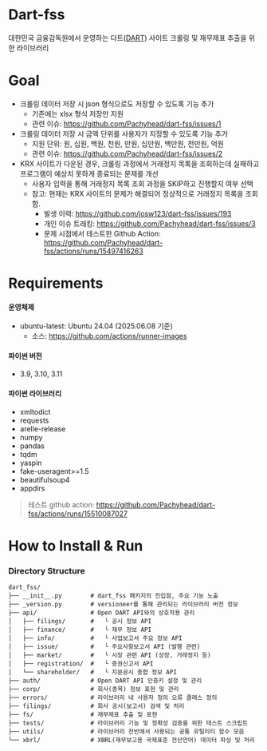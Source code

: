 # Dart-fss
대한민국 금융감독원에서 운영하는 다트([DART](https://dart.fss.or.kr)) 사이트 크롤링 및 재무제표 추출을 위한 라이브러리

# Goal
- 크롤링 데이터 저장 시 json 형식으로도 저장할 수 있도록 기능 추가
  - 기존에는 xlsx 형식 저장만 지원
  - 관련 이슈: https://github.com/Pachyhead/dart-fss/issues/1
- 크롤링 데이터 저장 시 금액 단위를 사용자가 지정할 수 있도록 기능 추가
  - 지원 단위: 원, 십원, 백원, 천원, 만원, 십만원, 백만원, 천만원, 억원
  - 관련 이슈: https://github.com/Pachyhead/dart-fss/issues/2
- KRX 사이트가 다운된 경우, 크롤링 과정에서 거래정지 목록을 조회하는데 실패하고 프로그램이 예상치 못하게 종료되는 문제를 개선
  - 사용자 입력을 통해 거래정지 목록 조회 과정을 SKIP하고 진행할지 여부 선택
  - 참고: 현재는 KRX 사이트의 문제가 해결되어 정상적으로 거래정지 목록을 조회함.
    - 발생 이력: https://github.com/josw123/dart-fss/issues/193
    - 개인 이슈 트래킹: https://github.com/Pachyhead/dart-fss/issues/3
    - 문제 시점에서 테스트한 Github Action: https://github.com/Pachyhead/dart-fss/actions/runs/15497416263

# Requirements
#### 운영체제
- ubuntu-latest: Ubuntu 24.04 (2025.06.08 기준) 
  - 소스: https://github.com/actions/runner-images
 
#### 파이썬 버전
- 3.9, 3.10, 3.11
 
#### 파이썬 라이브러리
- xmltodict
- requests
- arelle-release
- numpy
- pandas
- tqdm
- yaspin
- fake-useragent>=1.5
- beautifulsoup4
- appdirs

> 테스트 github action: https://github.com/Pachyhead/dart-fss/actions/runs/15510087027

# How to Install & Run

### Directory Structure
```
dart_fss/
├── __init__.py        # dart_fss 패키지의 진입점, 주요 기능 노출
├── _version.py        # versioneer를 통해 관리되는 라이브러리 버전 정보
├── api/               # Open DART API와의 상호작용 관리
│   ├── filings/       #   └ 공시 정보 API
│   ├── finance/       #   └ 재무 정보 API
│   ├── info/          #   └ 사업보고서 주요 정보 API
│   ├── issue/         #   └ 주요사항보고서 API (발행 관련)
│   ├── market/        #   └ 시장 관련 API (상장, 거래정지 등)
│   ├── registration/  #   └ 증권신고서 API
│   └── shareholder/   #   └ 지분공시 종합 정보 API
├── auth/              # Open DART API 인증키 설정 및 관리
├── corp/              # 회사(종목) 정보 표현 및 관리
├── errors/            # 라이브러리 내 사용자 정의 오류 클래스 정의
├── filings/           # 회사 공시(보고서) 검색 및 처리
├── fs/                # 재무제표 추출 및 표현
├── tests/             # 라이브러리 기능 및 정확성 검증을 위한 테스트 스크립트
├── utils/             # 라이브러리 전반에서 사용되는 공통 유틸리티 함수 모음
└── xbrl/              # XBRL(재무보고용 국제표준 전산언어) 데이터 파싱 및 처리
```
